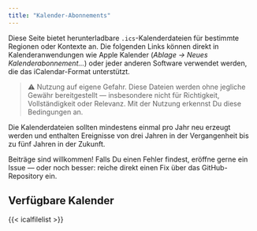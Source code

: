```yaml
---
title: "Kalender-Abonnements"
---
```


Diese Seite bietet herunterladbare `.ics`-Kalenderdateien für bestimmte Regionen oder Kontexte an. Die folgenden Links
können direkt in Kalenderanwendungen wie Apple Kalender (*Ablage → Neues Kalenderabonnement...*) oder jeder anderen
Software verwendet werden, die das iCalendar-Format unterstützt.

> ⚠️ Nutzung auf eigene Gefahr. Diese Dateien werden ohne jegliche Gewähr bereitgestellt — insbesondere nicht für
> Richtigkeit, Vollständigkeit oder Relevanz. Mit der Nutzung erkennst Du diese Bedingungen an.

Die Kalenderdateien sollten mindestens einmal pro Jahr neu erzeugt werden und enthalten Ereignisse von drei Jahren in
der Vergangenheit bis zu fünf Jahren in der Zukunft.

Beiträge sind willkommen! Falls Du einen Fehler findest, eröffne gerne ein Issue — oder noch besser: reiche direkt einen
Fix über das GitHub-Repository ein.

## Verfügbare Kalender

{{< icalfilelist >}}